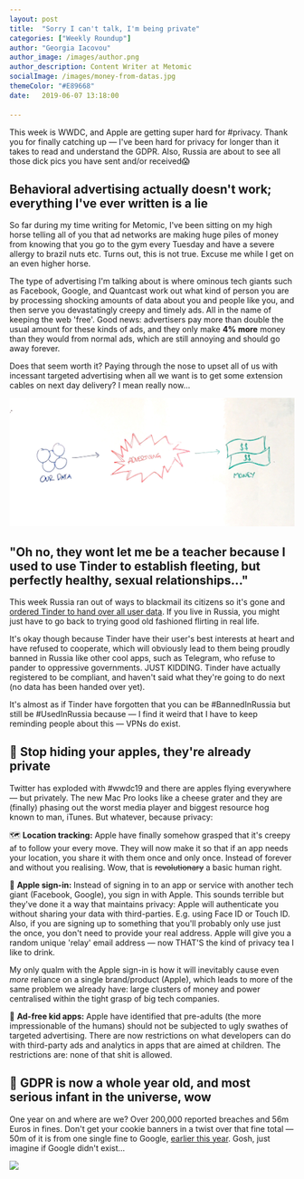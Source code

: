 ```yaml
---
layout: post
title:  "Sorry I can't talk, I'm being private"
categories: ["Weekly Roundup"]
author: "Georgia Iacovou"
author_image: /images/author.png
author_description: Content Writer at Metomic
socialImage: /images/money-from-datas.jpg
themeColor: "#E89668"
date:   2019-06-07 13:18:00

---
```

This week is WWDC, and Apple are getting super hard for #privacy. Thank you for finally catching up — I've been hard for privacy for longer than it takes to read and understand the GDPR. Also, Russia are about to see all those dick pics you have sent and/or received😱

## Behavioral advertising actually doesn't work; everything I've ever written is a lie

So far during my time writing for Metomic, I've been sitting on my high horse telling all of you that ad networks are making huge piles of money from knowing that you go to the gym every Tuesday and have a severe allergy to brazil nuts etc. Turns out, this is not true. Excuse me while I get on an even higher horse.

The type of advertising I'm talking about is where ominous tech giants such as Facebook, Google, and Quantcast work out what kind of person you are by processing shocking amounts of data about you and people like you, and then serve you devastatingly creepy and timely ads. All in the name of keeping the web 'free'. Good news: advertisers pay more than double the usual amount for these kinds of ads, and they only make **4% more** money than they would from normal ads, which are still annoying and should go away forever.

Does that seem worth it? Paying through the nose to upset all of us with incessant targeted advertising when all we want is to get some extension cables on next day delivery? I mean really now...

![](/images/money-from-datas.jpg)

## "Oh no, they wont let me be a teacher because I used to use Tinder to establish fleeting, but perfectly healthy, sexual relationships..."

This week Russia ran out of ways to blackmail its citizens so it's gone and [ordered Tinder to hand over all user data](https://www.newsweek.com/tinder-ordered-hand-over-its-user-data-russias-security-services-1441828). If you live in Russia, you might just have to go back to trying good old fashioned flirting in real life. 

It's okay though because Tinder have their user's best interests at heart and have refused to cooperate, which will obviously lead to them being proudly banned in Russia like other cool apps, such as Telegram, who refuse to pander to oppressive governments. JUST KIDDING. Tinder have actually registered to be compliant, and haven't said what they're going to do next (no data has been handed over yet).

It's almost as if Tinder have forgotten that you can be #BannedInRussia but still be #UsedInRussia because — I find it weird that I have to keep reminding people about this — VPNs do exist.

## 🍏 Stop hiding your apples, they're already private

Twitter has exploded with #wwdc19 and there are apples flying everywhere — but privately. The new Mac Pro looks like a cheese grater and they are (finally) phasing out the worst media player and biggest resource hog known to man, iTunes. But whatever, because privacy:

🗺 **Location tracking:** Apple have finally somehow grasped that it's creepy af to follow your every move. They will now make it so that if an app needs your location, you share it with them once and only once. Instead of forever and without you realising. Wow, that is ~~revolutionary~~ a basic human right.

🔑 **Apple sign-in:** Instead of signing in to an app or service with another tech giant (Facebook, Google), you sign in with Apple. This sounds terrible but they've done it a way that maintains privacy: Apple will authenticate you without sharing your data with third-parties. E.g. using Face ID or Touch ID. Also, if you are signing up to something that you'll probably only use just the once, you don't need to provide your real address. Apple will give you a random unique 'relay' email address — now THAT'S the kind of privacy tea I like to drink.

My only qualm with the Apple sign-in is how it will inevitably cause even *more* reliance on a single brand/product (Apple), which leads to more of the same problem we already have: large clusters of money and power centralised within the tight grasp of big tech companies.

🧒 **Ad-free kid apps:** Apple have identified that pre-adults (the more impressionable of the humans) should not be subjected to ugly swathes of targeted advertising. There are now restrictions on what developers can do with third-party ads and analytics in apps that are aimed at children. The restrictions are: none of that shit is allowed.

## 🎉 GDPR is now a whole year old, and most serious infant in the universe, wow

One year on and where are we? Over 200,000 reported breaches and 56m Euros in fines. Don't get your cookie banners in a twist over that fine total — 50m of it is from one single fine to Google, [earlier this year](https://www.theregister.co.uk/2019/01/21/google_50m_cnil_gdpr/). Gosh, just imagine if Google didn't exist...

![](https://media.giphy.com/media/3o7btPCcdNniyf0ArS/giphy.gif)